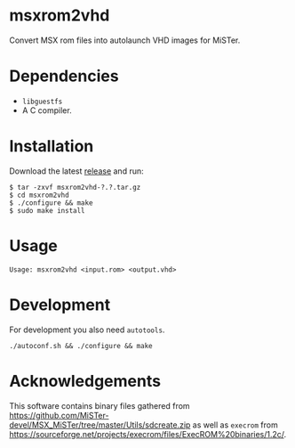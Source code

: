 # msxrom2vhd

Convert MSX rom files into autolaunch VHD images for MiSTer.


Dependencies
============

* `libguestfs`
* A C compiler.


Installation
============

Download the latest [release](https://github.com/nilp0inter/msxrom2vhd/releases) and run:

```
$ tar -zxvf msxrom2vhd-?.?.tar.gz
$ cd msxrom2vhd
$ ./configure && make
$ sudo make install
```


Usage
=====

```
Usage: msxrom2vhd <input.rom> <output.vhd>
```


Development
===========

For development you also need `autotools`.

```
./autoconf.sh && ./configure && make
```

Acknowledgements
================

This software contains binary files gathered from https://github.com/MiSTer-devel/MSX_MiSTer/tree/master/Utils/sdcreate.zip as well as `execrom` from https://sourceforge.net/projects/execrom/files/ExecROM%20binaries/1.2c/.

